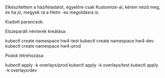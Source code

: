 Elkészítettem a házifeladatot, egyelőre csak Kustomize-al, kérem nézd meg, és ha jó, megyek rá a Helm -es megoldásra is.

Kiadott parancsok:

Elszeparált névterek kreálása:

kubectl create namespace hw4-test
kubectl create namespace hw4-dev
kubectl create namespace hw4-prod

Podok létrehozása:

kubectl apply -k overlays/prod
kubectl apply -k overlays/test
kubectl apply -k overlays/dev
